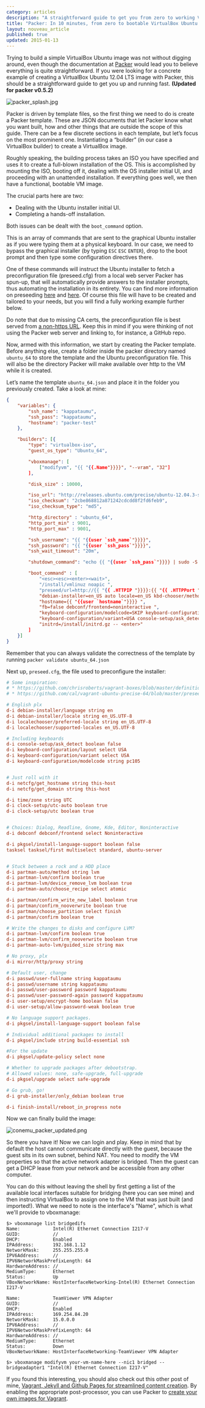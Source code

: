 ```yaml
---
category: articles
description: "A straightforward guide to get you from zero to working VirtualBox Ubuntu 12.04 LTS virtual machine image. In under 10 minutes and with minimal fuss."
title: "Packer: In 10 minutes, from zero to bootable VirtualBox Ubuntu 12.04"
layout: nouveau_article
published: true
updated: 2015-01-13
---
```


Trying to build a simple VirtualBox Ubuntu image was not without digging around, even though the documentation at [Packer](http://www.packer.io) would lead you to believe everything is quite straightforward. If you were looking for a concrete example of creating a VirtualBox Ubuntu 12.04 LTS image with Packer, this should be a straightforward guide to get you up and running fast. **(Updated for packer v0.5.2)**

![packer_splash.jpg](/uploads/packer_splash.jpg)

Packer is driven by template files, so the first thing we need to do is create a Packer template. These are JSON documents that let Packer know what you want built, how and other things that are outside the scope of this guide. There can be a few discrete sections in each template, but let’s focus on the most prominent one. Instantiating a “builder” (in our case a VirtualBox builder) to create a VirtualBox image.

Roughly speaking, the building process takes an ISO you have specified and uses it to create a full-blown installation of the OS. This is accomplished by mounting the ISO, booting off it, dealing with the OS installer initial UI, and proceeding with an unattended installation. If everything goes well, we then have a functional, bootable VM image.

The crucial parts here are two:

* Dealing with the Ubuntu installer initial UI.
* Completing a hands-off installation.

Both issues can be dealt with the `boot_command` option.

This is an array of commands that are sent to the graphical Ubuntu installer as if you were typing them at a physical keyboard. In our case, we need to bypass the graphical installer (by typing `ESC` `ESC` `ENTER`), drop to the boot prompt and then type some configuration directives there.

One of these commands will instruct the Ubuntu installer to fetch a preconfiguration file (preseed.cfg) from a local web server Packer has spun-up, that will automatically provide answers to the installer prompts, thus automating the installation in its entirety. You can find more information on preseeding [here](https://help.ubuntu.com/community/InstallCDCustomization) and [here](https://help.ubuntu.com/12.04/installation-guide/i386/appendix-preseed.html). Of course this file will have to be created and tailored to your needs, but you will find a fully working example further below.

Do note that due to missing CA certs, the preconfiguration file is best served from [a non-https URL](https://groups.google.com/forum/#!msg/packer-tool/rUPi8fhGjhY/ZjuVd4QBKX0J). Keep this in mind if you were thinking of not using the Packer web server and linking to, for instance, a GitHub repo.

Now, armed with this information, we start by creating the Packer template. Before anything else, create a folder inside the packer directory named `ubuntu_64` to store the template and the Ubuntu preconfiguration file. This will also be the directory Packer will make available over http to the VM while it is created.

Let’s name the template `ubuntu_64.json` and place it in the folder you previously created. Take a look at mine:

```json
{
    "variables": {
        "ssh_name": "kappataumu",
        "ssh_pass": "kappataumu",
        "hostname": "packer-test"
    },

    "builders": [{
        "type": "virtualbox-iso",
        "guest_os_type": "Ubuntu_64",

        "vboxmanage": [
            ["modifyvm", "{{ "{{.Name"}}}}", "--vram", "32"]
        ],

        "disk_size" : 10000,

        "iso_url": "http://releases.ubuntu.com/precise/ubuntu-12.04.3-server-amd64.iso",
        "iso_checksum": "2cbe868812a871242cdcdd8f2fd6feb9",
        "iso_checksum_type": "md5",

        "http_directory" : "ubuntu_64",
        "http_port_min" : 9001,
        "http_port_max" : 9001,

        "ssh_username": "{{ "{{user `ssh_name`"}}}}",
        "ssh_password": "{{ "{{user `ssh_pass`"}}}}",
        "ssh_wait_timeout": "20m",

        "shutdown_command": "echo {{ "{{user `ssh_pass`"}}}} | sudo -S shutdown -P now",

        "boot_command" : [
            "<esc><esc><enter><wait>",
            "/install/vmlinuz noapic ",
            "preseed/url=http://{{ "{{ .HTTPIP "}}}}:{{ "{{ .HTTPPort "}}}}/preseed.cfg ",
            "debian-installer=en_US auto locale=en_US kbd-chooser/method=us ",
            "hostname={{ "{{user `hostname`"}}}} ",
            "fb=false debconf/frontend=noninteractive ",
            "keyboard-configuration/modelcode=SKIP keyboard-configuration/layout=USA ",
            "keyboard-configuration/variant=USA console-setup/ask_detect=false ",
            "initrd=/install/initrd.gz -- <enter>"
        ]
    }]
}
```

Remember that you can always validate the correctness of the template by running `packer validate ubuntu_64.json`

Next up, `preseed.cfg`, the file used to preconfigure the installer:

```cfg
# Some inspiration:
# * https://github.com/chrisroberts/vagrant-boxes/blob/master/definitions/precise-64/preseed.cfg
# * https://github.com/cal/vagrant-ubuntu-precise-64/blob/master/preseed.cfg

# English plx
d-i debian-installer/language string en
d-i debian-installer/locale string en_US.UTF-8
d-i localechooser/preferred-locale string en_US.UTF-8
d-i localechooser/supported-locales en_US.UTF-8

# Including keyboards
d-i console-setup/ask_detect boolean false
d-i keyboard-configuration/layout select USA
d-i keyboard-configuration/variant select USA
d-i keyboard-configuration/modelcode string pc105


# Just roll with it
d-i netcfg/get_hostname string this-host
d-i netcfg/get_domain string this-host

d-i time/zone string UTC
d-i clock-setup/utc-auto boolean true
d-i clock-setup/utc boolean true


# Choices: Dialog, Readline, Gnome, Kde, Editor, Noninteractive
d-i debconf debconf/frontend select Noninteractive

d-i pkgsel/install-language-support boolean false
tasksel tasksel/first multiselect standard, ubuntu-server


# Stuck between a rock and a HDD place
d-i partman-auto/method string lvm
d-i partman-lvm/confirm boolean true
d-i partman-lvm/device_remove_lvm boolean true
d-i partman-auto/choose_recipe select atomic

d-i partman/confirm_write_new_label boolean true
d-i partman/confirm_nooverwrite boolean true
d-i partman/choose_partition select finish
d-i partman/confirm boolean true

# Write the changes to disks and configure LVM?
d-i partman-lvm/confirm boolean true
d-i partman-lvm/confirm_nooverwrite boolean true
d-i partman-auto-lvm/guided_size string max

# No proxy, plx
d-i mirror/http/proxy string

# Default user, change
d-i passwd/user-fullname string kappataumu
d-i passwd/username string kappataumu
d-i passwd/user-password password kappataumu
d-i passwd/user-password-again password kappataumu
d-i user-setup/encrypt-home boolean false
d-i user-setup/allow-password-weak boolean true

# No language support packages.
d-i	pkgsel/install-language-support boolean false

# Individual additional packages to install
d-i pkgsel/include string build-essential ssh

#For the update
d-i pkgsel/update-policy select none

# Whether to upgrade packages after debootstrap.
# Allowed values: none, safe-upgrade, full-upgrade
d-i pkgsel/upgrade select safe-upgrade

# Go grub, go!
d-i grub-installer/only_debian boolean true

d-i finish-install/reboot_in_progress note

```

Now we can finally build the image:

![conemu_packer_updated.png](/uploads/conemu_packer_updated.png)

So there you have it! Now we can login and play. Keep in mind that by default the host cannot communicate directly with the guest, because the guest sits in its own subnet, behind NAT. You need to modify the VM properties so that the active network adapter is bridged. Then the guest can get a DHCP lease from your network and be accessible from any other computer.

You can do this without leaving the shell by first getting a list of the available local interfaces suitable for bridging (here you can see mine) and then instructing VirtualBox to assign one to the VM that was just built (and imported!). What we need to note is the interface's "Name", which is what we'll provide to vboxmanage:

```
$> vboxmanage list bridgedifs
Name:            Intel(R) Ethernet Connection I217-V
GUID:            //
DHCP:            Enabled
IPAddress:       192.168.1.12
NetworkMask:     255.255.255.0
IPV6Address:     //
IPV6NetworkMaskPrefixLength: 64
HardwareAddress: //
MediumType:      Ethernet
Status:          Up
VBoxNetworkName: HostInterfaceNetworking-Intel(R) Ethernet Connection I217-V

Name:            TeamViewer VPN Adapter
GUID:            //
DHCP:            Enabled
IPAddress:       169.254.84.20
NetworkMask:     15.0.0.0
IPV6Address:     //
IPV6NetworkMaskPrefixLength: 64
HardwareAddress: //
MediumType:      Ethernet
Status:          Down
VBoxNetworkName: HostInterfaceNetworking-TeamViewer VPN Adapter

$> vboxmanage modifyvm your-vm-name-here --nic1 bridged --bridgeadapter1 "Intel(R) Ethernet Connection I217-V"
```

If you found this interesting, you should also check out this other post of mine, [Vagrant, Jekyll and Github Pages for streamlined content creation](http://kappataumu.com/articles/vagrant-jekyll-github-pages-streamlined-content-creation.html). By enabling the appropriate post-processor, you can use Packer to [create your own images for Vagrant](https://www.packer.io/intro/getting-started/vagrant.html).
